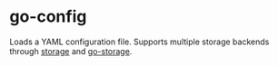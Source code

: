# go-config
Loads a YAML configuration file. Supports multiple storage backends through [storage](github.com/rgglez/storage) and [go-storage](github.com/rgglez/go-storage).
